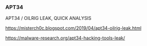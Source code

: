 ### APT34
APT34 / OILRIG LEAK, QUICK ANALYSIS

https://misterch0c.blogspot.com/2019/04/apt34-oilrig-leak.html

https://malware-research.org/apt34-hacking-tools-leak/

